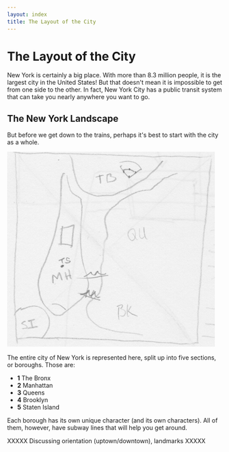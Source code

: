 ```yaml
---
layout: index
title: The Layout of the City
---
```


# The Layout of the City

New York is certainly a big place. With more than 8.3 million people, it is the largest city in the United States! But that doesn't mean it is impossible to get from one side to the other. In fact, New York City has a public transit system that can take you nearly anywhere you want to go.

## The New York Landscape

But before we get down to the trains, perhaps it's best to start with the city as a whole.

![Alt Text](/images/map_sketch.jpg)

The entire city of New York is represented here, split up into five sections, or boroughs. Those are:

- **1** The Bronx
- **2** Manhattan
- **3** Queens
- **4** Brooklyn
- **5** Staten Island

Each borough has its own unique character (and its own characters). All of them, however, have subway lines that will help you get around.

XXXXX Discussing orientation (uptown/downtown), landmarks XXXXX
